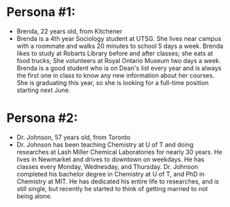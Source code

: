 # Persona #1: 
  - Brenda, 22 years old, from Kitchener
  - Brenda is a 4th year Sociology student at UTSG. She lives near campus with a roommate and walks 20 minutes to school 5 days a week. Brenda likes to study at Robarts Library before and after classes; she eats at food trucks; She volunteers at Royal Ontario Museum two days a week. Brenda is a good student who is on Dean's list every year and is always the first one in class to know any new information about her courses. She is graduating this year, so she is looking for a full-time position starting next June.
  
# Persona #2: 
  - Dr. Johnson, 57 years old, from Toronto
  - Dr. Johnson has been teaching Chemistry at U of T and doing researches at Lash Miller Chemical Laboratories for nearly 30 years. He lives in Newmarket and drives to downtown on weekdays. He has classes every Monday, Wednesday, and Thursday. Dr. Johnson completed his bachelor degree in Chemistry at U of T, and PhD in Chemistry at MIT. He has dedicated his entire life to researches, and is still single, but recently he started to think of getting married to not being alone.
